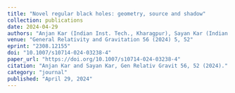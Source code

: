 ```yaml
---
title: "Novel regular black holes: geometry, source and shadow"
collection: publications
date: 2024-04-29
authors: "Anjan Kar (Indian Inst. Tech., Kharagpur), Sayan Kar (Indian Inst. Tech., Kharagpur)"
venue: "General Relativity and Gravitation 56 (2024) 5, 52"
eprint: "2308.12155"
doi: "10.1007/s10714-024-03238-4"
paper_url: "https://doi.org/10.1007/s10714-024-03238-4"
citation: "Anjan Kar and Sayan Kar, Gen Relativ Gravit 56, 52 (2024)."
category: "journal"
published: "April 29, 2024"
---
```

